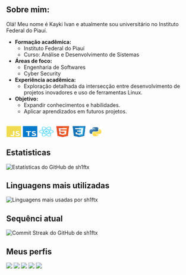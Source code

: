 ## Sobre mim:

<p>Olá! Meu nome é Kayki Ivan e atualmente sou universitário no Instituto Federal do Piauí.</p>

<ul>
  <li><strong>Formação acadêmica:</strong>
    <ul>
      <li>Instituto Federal do Piauí</li>
      <li>Curso: Análise e Desenvolvimento de Sistemas</li>
    </ul>
  </li>
  <li><strong>Áreas de foco:</strong>
    <ul>
      <li>Engenharia de Softwares</li>
      <li>Cyber Security</li>
    </ul>
  </li>
  <li><strong>Experiência acadêmica:</strong>
    <ul>
      <li>Exploração detalhada da intersecção entre desenvolvimento de projetos inovadores e uso de ferramentas Linux.</li>
    </ul>
  </li>
  <li><strong>Objetivo:</strong>
    <ul>
      <li>Expandir conhecimentos e habilidades.</li>
      <li>Aplicar aprendizados em futuros projetos.</li>
    </ul>
  </li>
</ul>


<div style="display: inline_block"><br>
  <img align="center" alt="Rafa-Js" height="30" width="40" src="https://raw.githubusercontent.com/devicons/devicon/master/icons/javascript/javascript-plain.svg">
  <img align="center" alt="Rafa-Ts" height="30" width="40" src="https://raw.githubusercontent.com/devicons/devicon/master/icons/typescript/typescript-plain.svg">
  <img align="center" alt="Rafa-React" height="30" width="40" src="https://raw.githubusercontent.com/devicons/devicon/master/icons/react/react-original.svg">
  <img align="center" alt="Rafa-HTML" height="30" width="40" src="https://raw.githubusercontent.com/devicons/devicon/master/icons/html5/html5-original.svg">
  <img align="center" alt="Rafa-CSS" height="30" width="40" src="https://raw.githubusercontent.com/devicons/devicon/master/icons/css3/css3-original.svg">
  <img align="center" alt="Rafa-Python" height="30" width="40" src="https://raw.githubusercontent.com/devicons/devicon/master/icons/python/python-original.svg">
</div>

## Estatisticas

<img src="https://github-readme-stats.vercel.app/api?username=sh1ftx&show_icons=true&theme=radical&count_private=true" alt="Estatísticas do GitHub de sh1ftx" />

## Linguagens mais utilizadas
<img src="https://github-readme-stats.vercel.app/api/top-langs/?username=sh1ftx&layout=compact&theme=radical" alt="Linguagens mais usadas por sh1ftx" />

## Sequênci atual
<img src="https://github-readme-streak-stats.herokuapp.com/?user=sh1ftx&theme=radical" alt="Commit Streak do GitHub de sh1ftx" />

## Meus perfis
 
<div> 
  <a href="https://instagram.com/rafaballerini" target="_blank"><img src="https://img.shields.io/badge/-Instagram-%23E4405F?style=for-the-badge&logo=instagram&logoColor=white" target="_blank"></a>
 	<a href="https://www.twitch.tv/rafaballerinii" target="_blank"><img src="https://img.shields.io/badge/Twitch-9146FF?style=for-the-badge&logo=twitch&logoColor=white" target="_blank"></a>
  <a href="https://discord.gg/" target="_blank"><img src="https://img.shields.io/badge/Discord-7289DA?style=for-the-badge&logo=discord&logoColor=whit:e" target="_blank"></a> 
  <a href = "ivankayki72@gmail.com"><img src="https://img.shields.io/badge/-Gmail-%23333?style=for-the-badge&logo=gmail&logoColor=white" target="_blank"></a>
  <a href="https://www.linkedin.com/in/kayki-de-sousa-5a33292b3/" target="_blank"><img src="https://img.shields.io/badge/-LinkedIn-%230077B5?style=for-the-badge&logo=linkedin&logoColor=white" target="_blank"></a> 
</div>
